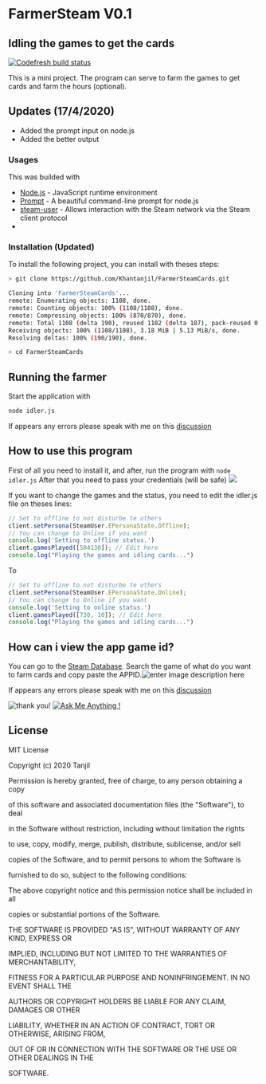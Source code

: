 # FarmerSteam V0.1
## Idling the games to get the cards

[![Codefresh build status]( https://g.codefresh.io/api/badges/pipeline/tanjil/farmersteam?key=eyJhbGciOiJIUzI1NiJ9.NWU5OWYxMzQ3ZjczZDcyZmQ1NGU4Yjgx.5yP5JcVolgL_vWAyde5tk32fbZhvo5N6mvjqILjqR6Q&type=cf-1)]( https%3A%2F%2Fg.codefresh.io%2Fpipelines%2Ffarmersteam%2Fbuilds%3Ffilter%3Dtrigger%3Abuild~Build%3Bpipeline%3A5e99f1d8ed3797d2effb66e9~farmersteam)


This is a mini project. The program can serve to farm the games to get cards and farm the hours (optional).

  
## Updates (17/4/2020)

  - Added the prompt input on node.js
  - Added the better output
  
### Usages

This was builded with
* [Node.js]([https://nodejs.org/en/](https://nodejs.org/en/)) - JavaScript runtime environment
* [Prompt]([https://www.npmjs.com/package/prompt](https://www.npmjs.com/package/prompt)) - A beautiful command-line prompt for node.js
* [steam-user]([https://github.com/DoctorMcKay/node-steam-user](https://github.com/DoctorMcKay/node-steam-user)) -  Allows interaction with the Steam network via the Steam client protocol
* 
### Installation (Updated)
To install the following project, you can install with theses steps:
```sh
> git clone https://github.com/Khantanjil/FarmerSteamCards.git

Cloning into 'FarmerSteamCards'...
remote: Enumerating objects: 1108, done.
remote: Counting objects: 100% (1108/1108), done.
remote: Compressing objects: 100% (870/870), done.
remote: Total 1108 (delta 190), reused 1102 (delta 187), pack-reused 0
Receiving objects: 100% (1108/1108), 3.18 MiB | 5.13 MiB/s, done.
Resolving deltas: 100% (190/190), done.

> cd FarmerSteamCards
```
## Running the farmer
Start the application with 
```sh
node idler.js
```
If appears any errors please speak with me on this [discussion]([https://github.com/Khantanjil/FarmerSteamCards/issues/1](https://github.com/Khantanjil/FarmerSteamCards/issues/1))

## How to use this program
First of all you need to install it, and after, run the program with `node idler.js`
After that you need to pass your credentials (will be safe)
![](https://media.discordapp.net/attachments/700777576192409702/700778852506402846/Screenshot_from_2020-04-17_18-53-40.png)

If you want to change the games and the status, you need to edit the idler.js file on theses lines: 
```js
// Set to offline to not disturbe te others
client.setPersona(SteamUser.EPersonaState.Offline);
// You can change to Online if you want
console.log('Setting to offline status.')
client.gamesPlayed([504130]); // Edit here
console.log("Playing the games and idling cards...")
```
To
```js
// Set to offline to not disturbe te others
client.setPersona(SteamUser.EPersonaState.Online);
// You can change to Online if you want
console.log('Setting to online status.')
client.gamesPlayed([730, 10]); // Edit here
console.log("Playing the games and idling cards...")
```

## How can i view the app game id?
You can go to the [Steam Database]([https://steamdb.info/](https://steamdb.info/)). Search the game of what do you want to farm cards and copy paste the APPID.![enter image description here](https://cdn.discordapp.com/attachments/700777576192409702/700781201782472794/Screenshot_from_2020-04-17_19-54-06.png)


If appears any errors please speak with me on this [discussion]([https://github.com/Khantanjil/FarmerSteamCards/issues/1](https://github.com/Khantanjil/FarmerSteamCards/issues/1))

![thank you!](https://img.shields.io/badge/say-thanks-ff69b4.svg)
[![Ask Me Anything !](https://img.shields.io/badge/Ask%20me-anything-1abc9c.svg)]([https://steamcommunity.com/id/tanjil](https://steamcommunity.com/id/tanjil))

License
----
MIT License

Copyright (c) 2020 Tanjil

Permission is hereby granted, free of charge, to any person obtaining a copy

of this software and associated documentation files (the "Software"), to deal

in the Software without restriction, including without limitation the rights

to use, copy, modify, merge, publish, distribute, sublicense, and/or sell

copies of the Software, and to permit persons to whom the Software is

furnished to do so, subject to the following conditions:

The above copyright notice and this permission notice shall be included in all

copies or substantial portions of the Software.

THE SOFTWARE IS PROVIDED "AS IS", WITHOUT WARRANTY OF ANY KIND, EXPRESS OR

IMPLIED, INCLUDING BUT NOT LIMITED TO THE WARRANTIES OF MERCHANTABILITY,

FITNESS FOR A PARTICULAR PURPOSE AND NONINFRINGEMENT. IN NO EVENT SHALL THE

AUTHORS OR COPYRIGHT HOLDERS BE LIABLE FOR ANY CLAIM, DAMAGES OR OTHER

LIABILITY, WHETHER IN AN ACTION OF CONTRACT, TORT OR OTHERWISE, ARISING FROM,

OUT OF OR IN CONNECTION WITH THE SOFTWARE OR THE USE OR OTHER DEALINGS IN THE

SOFTWARE.
